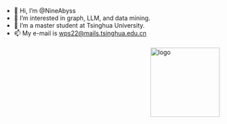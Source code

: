 - 👋 Hi, I’m @NineAbyss
- 👀 I’m interested in graph, LLM, and data mining.
- 🌱 I’m a master student at Tsinghua University.
- 📫 My e-mail is wps22@mails.tsinghua.edu.cn
<img src="https://github-readme-stats.vercel.app/api?username=NineAbyss&show_icons=true" alt="logo" height="160" align="right" style="margin: 5px; margin-bottom: 20px;" />

